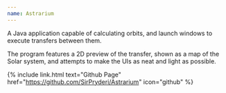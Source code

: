 ```yaml
---
name: Astrarium
---
```


A Java application capable of calculating orbits, and launch windows to
execute transfers between them. 

The program features a 2D preview of the
transfer, shown as a map of the Solar system, and attempts to make the UIs
as neat and light as possible.

{% include link.html text="Github Page" href="https://github.com/SirPryderi/Astrarium" icon="github" %}
